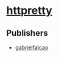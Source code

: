 # [httpretty](https://pypi.org/project/httpretty)



## Publishers
- [gabrielfalcao](https://pypi.org/user/gabrielfalcao)

